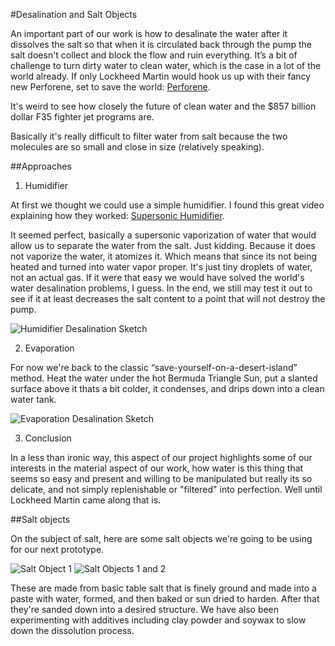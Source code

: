 #Desalination and Salt Objects

An important part of our work is how to desalinate the water after it dissolves the salt so that when it is circulated back through the pump the salt doesn't collect and block the flow and ruin everything. It’s a bit of challenge to turn dirty water to clean water, which is the case in a lot of the world already. If only Lockheed Martin would hook us up with their fancy new Perforene, set to save the world: 
[Perforene](http://gizmodo.com/5990876/lockheeds-new-carbon-filter-takes-all-the-effort-out-of-desalinization). 

It's weird to see how closely the future of clean water and the $857 billion dollar F35 fighter jet programs are.

Basically it's really difficult to filter water from salt because the two molecules are so small and close in size (relatively speaking).

##Approaches
1. Humidifier

 At first we thought we could use a simple humidifier. I found this great video explaining how they worked: [Supersonic Humidifier](https://www.youtube.com/embed/HlWkkujeBww). 

 It seemed perfect, basically a supersonic vaporization of water that would allow us to separate the water from the salt. Just kidding. Because it does not vaporize the water, it atomizes it. Which means that since its not being heated and turned into water vapor proper. It's just tiny droplets of water, not an actual gas. If it were that easy we would have solved the world's water desalination problems, I guess. In the end, we still may test it out to see if it at least decreases the salt content to a point that will not destroy the pump.

 ![Humidifier Desalination Sketch](https://raw.github.com/robotconscience/devart-template/master/project_images/desalination_process/HumidifierDesalinationSketch.JPG) 

2. Evaporation
 
 For now we're back to the classic “save-yourself-on-a-desert-island” method. Heat the water under the hot Bermuda Triangle Sun, put a slanted surface above it thats a bit colder, it condenses, and drips down into a clean water tank.

 ![Evaporation Desalination Sketch](https://raw.github.com/robotconscience/devart-template/master/project_images/desalination_process/EvaporationDesalinationSketch.JPG)  

3. Conclusion

 In a less than ironic way, this aspect of our project highlights some of our interests in the material aspect of our work, how water is this thing that seems so easy and present and willing to be manipulated but really its so delicate, and not simply replenishable or "filtered" into perfection. Well until Lockheed Martin came along that is.

##Salt objects

On the subject of salt, here are some salt objects we're going to be using for our next prototype.
 
![Salt Object 1](https://raw.github.com/robotconscience/devart-template/master/project_images/saltobjects_1.jpg)
![Salt Objects 1 and 2](https://raw.github.com/robotconscience/devart-template/master/project_images/saltobjects_1and2.jpg)

These are made from basic table salt that is finely ground and made into a paste with water, formed, and then baked or sun dried to harden. After that they're sanded down into a desired structure. We have also been experimenting with additives including clay powder and soywax to slow down the dissolution process. 
